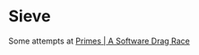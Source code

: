 # Sieve

Some attempts at [Primes | A Software Drag Race](https://github.com/PlummersSoftwareLLC/Primes/tree/drag-race)

